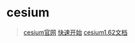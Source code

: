# cesium

> [cesium官网](https://cesium.com/) 
> [快速开始](https://cesium.com/learn/cesiumjs-learn/cesiumjs-quickstart/) 
> [cesium1.62文档](http://cesium.xin/cesium/cn/Documentation1.62/)

<test />